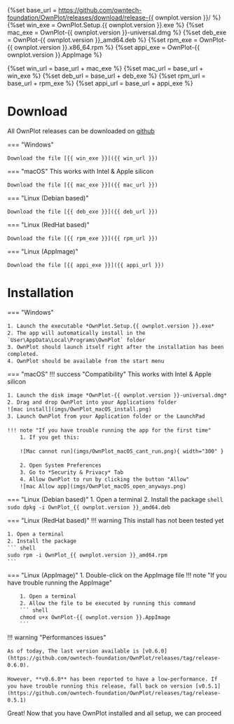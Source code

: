 
{%set base_url =  https://github.com/owntech-foundation/OwnPlot/releases/download/release-{{ ownplot.version }}/ %}
{%set win_exe = OwnPlot.Setup.{{ ownplot.version }}.exe %}
{%set mac_exe = OwnPlot-{{ ownplot.version }}-universal.dmg %}
{%set deb_exe = OwnPlot-{{ ownplot.version }}_amd64.deb %}
{%set rpm_exe = OwnPlot-{{ ownplot.version }}.x86_64.rpm %}
{%set appi_exe = OwnPlot-{{ ownplot.version }}.AppImage %}

{%set win_url = base_url + mac_exe %}
{%set mac_url = base_url + win_exe %}
{%set deb_url = base_url + deb_exe %}
{%set rpm_url = base_url + rpm_exe %}
{%set appi_url = base_url + appi_exe %}

# Download
All OwnPlot releases can be downloaded on [github](https://github.com/owntech-foundation/OwnPlot/releases)

=== "Windows"

	Download the file [{{ win_exe }}]({{ win_url }})

=== "macOS"
	This works with Intel & Apple silicon

	Download the file [{{ mac_exe }}]({{ mac_url }})

=== "Linux (Debian based)"

	Download the file [{{ deb_exe }}]({{ deb_url }})


=== "Linux (RedHat based)"

	Download the file [{{ rpm_exe }}]({{ rpm_url }})


=== "Linux (AppImage)"

	Download the file [{{ appi_exe }}]({{ appi_url }})


# Installation

=== "Windows"

	1. Launch the executable *OwnPlot.Setup.{{ ownplot.version }}.exe*
	2. The app will automatically install in the `User\AppData\Local\Programs\OwnPlot` folder
	3. OwnPlot should launch itself right after the installation has been completed.
	4. OwnPlot should be available from the start menu

=== "macOS"
	!!! success "Compatibility"
		This works with Intel & Apple silicon
	
	1. Launch the disk image *OwnPlot-{{ ownplot.version }}-universal.dmg*
	2. Drag and drop OwnPlot into your Applications folder 
	![mac install](imgs/OwnPlot_macOS_install.png)
	3. Launch OwnPlot from your Application folder or the LaunchPad

	!!! note "If you have trouble running the app for the first time"
		1. If you get this:

		![Mac cannot run](imgs/OwnPlot_macOS_cant_run.png){ width="300" }

		2. Open System Preferences
		3. Go to *Security & Privacy* Tab
		4. Allow OwnPlot to run by clicking the button "Allow"
		![mac Allow app](imgs/OwnPlot_macOS_open_anyways.png)

=== "Linux (Debian based)"
	1. Open a terminal
	2. Install the package
	``` shell
	sudo dpkg -i OwnPlot_{{ ownplot.version }}_amd64.deb
	```

=== "Linux (RedHat based)"
	!!! warning
		This install has not been tested yet

	1. Open a terminal
	2. Install the package
	``` shell
	sudo rpm -i OwnPlot_{{ ownplot.version }}_amd64.rpm
	```

=== "Linux (AppImage)"
	1. Double-click on the AppImage file
	!!! note "If you have trouble running the AppImage"

		1. Open a terminal
		2. Allow the file to be executed by running this command
		``` shell
		chmod u+x OwnPlot-{{ ownplot.version }}.AppImage
		```

!!! warning "Performances issues"

	As of today, The last version available is [v0.6.0](https://github.com/owntech-foundation/OwnPlot/releases/tag/release-0.6.0).

	However, **v0.6.0** has been reported to have a low-performance. If you have trouble running this release, fall back on version [v0.5.1](https://github.com/owntech-foundation/OwnPlot/releases/tag/release-0.5.1)


Great! Now that you have OwnPlot installed and all setup, we can proceed